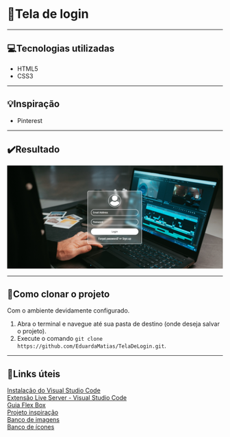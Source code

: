 # 📲Tela de login

---

## 💻Tecnologias utilizadas
 - HTML5 
 - CSS3 

---

## 💡Inspiração
 - Pinterest

---

## ✔️Resultado
![alt text](/img/teladelogin2.png)

---

## 💖Como clonar o projeto

Com o ambiente devidamente configurado.

1. Abra o terminal e navegue até sua pasta de destino (onde deseja salvar o projeto).
2. Execute o comando `git clone https://github.com/EduardaMatias/TelaDeLogin.git`.

---
  
## 🧩Links úteis
[Instalação do Visual Studio Code](https://code.visualstudio.com/Download)<br>
[Extensão Live Server - Visual Studio Code](https://marketplace.visualstudio.com/items?itemName=ritwickdey.LiveServer)<br>
[Guia Flex Box](https://css-tricks.com/snippets/css/a-guide-to-flexbox/)<br>
[Projeto inspiração](https://plantpot.works/2939)<br>
[Banco de imagens](https://unsplash.com/) <br>
[Banco de ícones](https://www.flaticon.com/)
  
